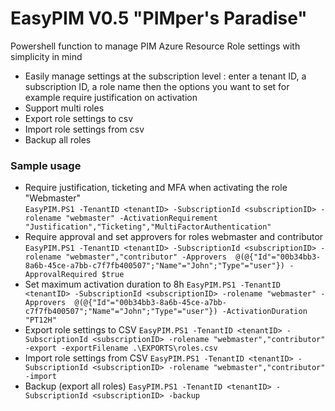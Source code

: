 # EasyPIM V0.5 "PIMper's Paradise"
Powershell function to manage PIM Azure Resource Role settings with simplicity in mind
- Easily manage settings at the subscription level : enter a tenant ID, a subscription ID, a role name 
then the options you want to set for example require justification on activation
- Support multi roles
- Export role settings to csv
- Import role settings from csv
- Backup all roles

### Sample usage
* Require justification, ticketing and MFA when activating the role "Webmaster"  
 `EasyPIM.PS1 -TenantID <tenantID> -SubscriptionId <subscriptionID> -rolename "webmaster" -ActivationRequirement "Justification","Ticketing","MultiFactorAuthentication"`
* Require approval and set approvers for roles webmaster and contributor  
`EasyPIM.PS1 -TenantID <tenantID> -SubscriptionId <subscriptionID> -rolename "webmaster","contributor" -Approvers  @(@{"Id"="00b34bb3-8a6b-45ce-a7bb-c7f7fb400507";"Name"="John";"Type"="user"}) -ApprovalRequired $true`
* Set maximum activation duration to 8h
`EasyPIM.PS1 -TenantID <tenantID> -SubscriptionId <subscriptionID> -rolename "webmaster" -Approvers  @(@{"Id"="00b34bb3-8a6b-45ce-a7bb-c7f7fb400507";"Name"="John";"Type"="user"}) -ActivationDuration "PT12H"`
* Export role settings to CSV
`EasyPIM.PS1 -TenantID <tenantID> -SubscriptionId <subscriptionID> -rolename "webmaster","contributor" -export -exportFilename .\EXPORTS\roles.csv`
* Import role settings from CSV
`EasyPIM.PS1 -TenantID <tenantID> -SubscriptionId <subscriptionID> -rolename "webmaster","contributor" -import`
* Backup (export all roles)
`EasyPIM.PS1 -TenantID <tenantID> -SubscriptionId <subscriptionID> -backup`

